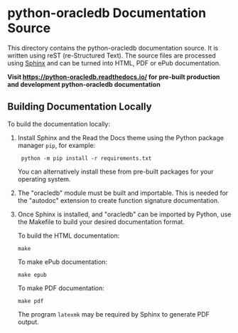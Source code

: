 # python-oracledb Documentation Source

This directory contains the python-oracledb documentation source. It is written
using reST (re-Structured Text). The source files are processed using
[Sphinx](http://www.sphinx-doc.org) and can be turned into HTML, PDF or ePub
documentation.

**Visit https://python-oracledb.readthedocs.io/ for pre-built production and
development python-oracledb documentation**

## Building Documentation Locally

To build the documentation locally:

1. Install Sphinx and the Read the Docs theme using the Python package manager
   ``pip``, for example:

        python -m pip install -r requirements.txt

   You can alternatively install these from pre-built packages for your
   operating system.

2. The "oracledb" module must be built and importable. This is needed for the
   "autodoc" extension to create function signature documentation.

3. Once Sphinx is installed, and "oracledb" can be imported by Python, use the
   Makefile to build your desired documentation format.

   To build the HTML documentation:

       make

   To make ePub documentation:

       make epub

   To make PDF documentation:

       make pdf

   The program ``latexmk`` may be required by Sphinx to generate PDF output.
